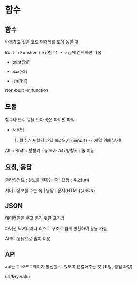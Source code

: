 # 함수

## 함수

반복하고 싶은 코드 덩어리를 모아 놓은 것

Bulit-in Function (내장함수) -> 구글에 검색하면 나옴

- print('hi')

- abs(-3)

- len('hi')

Non-built -in function



## 모듈

함수나 변수 등을 모아 놓은 파이썬 파일

- 사용법
  
  1. 함수가 포함된 파일 불러오기 (import) -> 제일 위에 넣기!



Alt + Shift+ 방향키 : 줄 복사
Alt+방향키 : 줄 이동



## 요청, 응답

클라이언트 : 정보를 원하는 쪽 | 요청 : 주소(url)

서버 : 정보를 주는 쪽 |  응답 : 문서(HTML)(JSON)



## JSON

데이터만을 주고 받기 위한 표기법

파이썬 딕셔너리나 리스트 구조로 쉽게 변환하여 활용 가능

API의 응답으로 많이 이용



## API

api는 두 소프트웨어가 통신할 수 있도록 연결해주는 것 (요청, 응답 과정)

url/key:value




